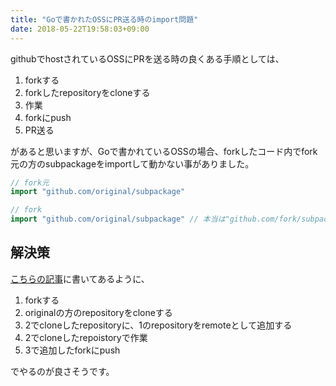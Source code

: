```yaml
---
title: "Goで書かれたOSSにPR送る時のimport問題"
date: 2018-05-22T19:58:03+09:00
---
```


githubでhostされているOSSにPRを送る時の良くある手順としては、

1. forkする
2. forkしたrepositoryをcloneする
3. 作業
4. forkにpush
5. PR送る

があると思いますが、Goで書かれているOSSの場合、forkしたコード内でfork元の方のsubpackageをimportして動かない事がありました。

<!--more-->

```go
// fork元
import "github.com/original/subpackage"
```

```go
// fork
import "github.com/original/subpackage" // 本当は"github.com/fork/subpackage"を指して欲しい
```

## 解決策
[こちらの記事](http://blog.campoy.cat/2014/03/github-and-go-forking-pull-requests-and.html
)に書いてあるように、

1. forkする
2. originalの方のrepositoryをcloneする
3. 2でcloneしたrepositoryに、1のrepositoryをremoteとして追加する
4. 2でcloneしたrepoistoryで作業
5. 3で追加したforkにpush

でやるのが良さそうです。